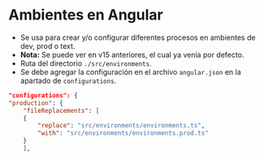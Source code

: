 # Ambientes en Angular
- Se usa para crear y/o configurar diferentes procesos en ambientes de dev, prod o text.
- **Nota:** Se puede ver en v15 anteriores, el cual ya venía por defecto.
- Ruta del directorio `./src/environments`.
- Se debe agregar la configuración en el archivo `angular.json` en la apartado de `configurations`.

```json
"configurations": {
"production": {
    "fileReplacements": [
    {
        "replace": "src/environments/environments.ts",
        "with": "src/environments/environments.prod.ts"
    }
    ],
```